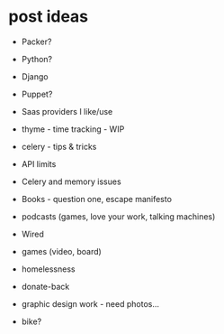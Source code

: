 # post ideas


* Packer?
* Python?
* Django
* Puppet?
* Saas providers I like/use
* thyme - time tracking - WIP
* celery - tips & tricks
* API limits
* Celery and memory issues

* Books - question one, escape manifesto
* podcasts (games, love your work, talking machines)
* Wired
* games (video, board)

* homelessness
* donate-back

* graphic design work - need photos...
* bike?
